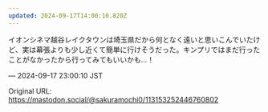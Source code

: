 ```yaml
---
updated: 2024-09-17T14:00:10.820Z
---
```


<p>イオンシネマ越谷レイクタウンは埼玉県だから何となく遠いと思いこんでいたけど、実は幕張よりも少し近くて簡単に行けそうだった。キンプリではまだ行ったことがなかったから行ってみてもいいかも…！</p>

&mdash; 2024-09-17 23:00:10 JST

Original URL: https://mastodon.social/@sakuramochi0/113153252446760802
